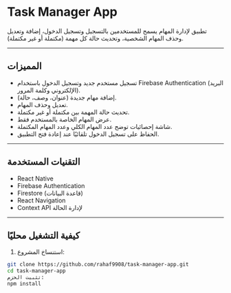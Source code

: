 # Task Manager App

تطبيق لإدارة المهام يسمح للمستخدمين بالتسجيل وتسجيل الدخول، إضافة وتعديل وحذف المهام الشخصية، وتحديث حالة كل مهمة (مكتملة أو غير مكتملة).

---

## المميزات

- تسجيل مستخدم جديد وتسجيل الدخول باستخدام Firebase Authentication (البريد الإلكتروني وكلمة المرور).
- إضافة مهام جديدة (عنوان، وصف، حالة).
- تعديل وحذف المهام.
- تحديث حالة المهمة بين مكتملة أو غير مكتملة.
- عرض المهام الخاصة بالمستخدم فقط.
- شاشة إحصائيات توضح عدد المهام الكلي وعدد المهام المكتملة.
- الحفاظ على تسجيل الدخول تلقائيًا عند إعادة فتح التطبيق.

---

## التقنيات المستخدمة

- React Native
- Firebase Authentication
- Firestore (قاعدة البيانات)
- React Navigation
- Context API لإدارة الحالة

---

## كيفية التشغيل محليًا

1. استنساخ المشروع:

```bash
git clone https://github.com/rahaf9908/task-manager-app.git
cd task-manager-app
تثبيت الحزم:
npm install